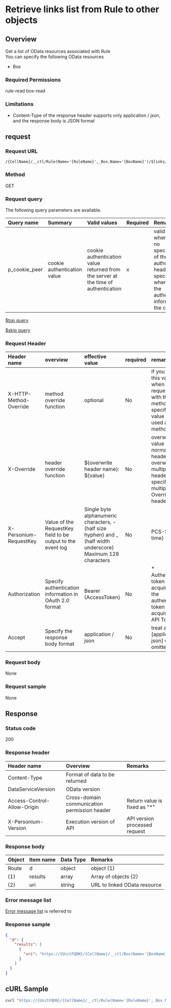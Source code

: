 # Retrieve links list from Rule to other objects
## Overview
Get a list of OData resources associated with Rule  
You can specify the following OData resources  

* Box

### Required Permissions
rule-read
box-read

### Limitations
* Content-Type of the response header supports only application / json, and the response body is JSON format


## request
### Request URL
```
/{CellName}/__ctl/Rule(Name='{RuleName}',_Box.Name='{BoxName}')/$links/_Box
```

### Method
GET
### Request query
The following query parameters are available.

| Query name | Summary | Valid values | Required | Remarks |
|:--|:--|:--|:--|:--|
| p_cookie_peer | cookie authentication value | cookie authentication value returned from the server at the time of authentication | x | valid only when there is no specification of the authorization header <br> specifying when using the authentication information of the cookie |

<!---
[$select query](406_Select_Query.md)

[$expand query](405_Expand_Query.md)

[$format query](404_Format_Query.md)

[$filter query](403_Filter_Query.md)

[$inlinecount query](407_Inlinecount_Query.md)

[$orderby query](400_Orderby_Query.md)
-->

[$top query](401_Top_Query.md)

[$skip query](402_Skip_Query.md)

<!---
[Full Text Search (q) Query](408_Full_Text_Search_Query.md)
-->

### Request Header
| Header name | overview | effective value | required | remarks |
|:--|:--|:--|:--|:--|
| X-HTTP-Method-Override | method override function | optional | No | If you specify this value when requesting with the POST method, the specified value will be used as a method. |
| X-Override | header override function | ${overwrite header name}: ${value} | No | overwrites the value of normal HTTP header. To overwrite multiple headers, specify multiple X-Override headers. |
| X-Personium-RequestKey | Value of the RequestKey field to be output to the event log | Single byte alphanumeric characters, - (half size hyphen) and _ (half width underscore) Maximum 128 characters | No | PCS-${ UNIX time}
| Authorization | Specify authentication information in OAuth 2.0 format | Bearer {AccessToken} | No | * Authentication token acquired with the authentication token acquisition API Token |
| Accept | Specify the response body format | application / json | No | treat as [application / json] when omitted |
### Request body
None

### Request sample
None


## Response
### Status code
200

### Response header

| Header name | Overview | Remarks |
|:--|:--|:--|
| Content-Type | Format of data to be returned ||
| DataServiceVersion | OData version ||
| Access-Control-Allow-Origin | Cross-domain communication permission header | Return value is fixed as "*"
| X-Personium-Version | Execution version of API | API version processed request |

### Response body

| Object | Item name | Data Type | Remarks |
|:--|:--|:--|:--|
| Route | d | object | object {1} |
| {1} | results | array | Array of objects {2}
| {2} | uri | string | URL to linked OData resource |
### Error message list
[Error message list](004_Error_Messages.md) is referred to

### Response sample
```JSON
{
  "d": {
    "results": [
      {
        "uri": "https://{UnitFQDN}/{CellName}/__ctl/Box(Name='{BoxName}')"
      }
    ]
  }
}
```

## cURL Sample

```sh
curl "https://{UnitFQDN}/{CellName}/__ctl/Rule(Name='{RuleName}',_Box.Name='{BoxName}')/\$links/_Box" -X GET -i -H 'Authorization: Bearer {AccessToken}' -H 'Accept: application/json'
```
